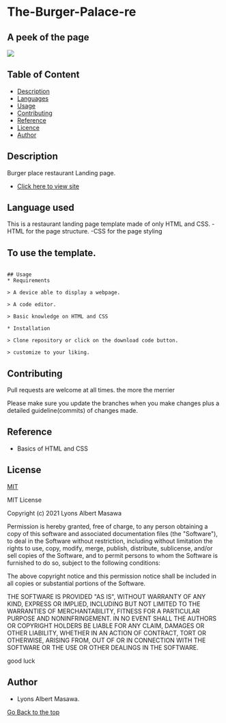 # The-Burger-Palace-re

## A peek of the page

<img src="img/Project.png">

## Table of Content

+ [Description](#Description)
+ [Languages](##Languagesused)
+ [Usage](##Tousethetemplate)
+ [Contributing](##Contributing)
+ [Reference](#reference)
+ [Licence](##Licence)
+ [Author](##Author)

## Description
Burger place restaurant Landing page.

* [Click here to view site](https://lyonsmasawa.github.io/The-Burger-Palace-re/)

## Language used
This is a restaurant landing page template made of only HTML and CSS.
  -HTML for the page structure.
  -CSS for the page styling

## To use the template.
```

## Usage
* Requirements

> A device able to display a webpage.

> A code editor.

> Basic knowledge on HTML and CSS

* Installation

> Clone repository or click on the download code button.

> customize to your liking.

```

## Contributing
Pull requests are welcome at all times. the more the merrier

Please make sure you update the branches when you make changes plus a detailed guideline(commits) of changes made.

## Reference
* Basics of HTML and CSS

## License
[MIT](https://github.com/Lyonsmasawa/The-Burger-Palace-re/blob/4347e34d155dd0bbb118d595fef0c896a04605ac/Licence.md)

MIT License

Copyright (c) 2021 Lyons Albert Masawa

Permission is hereby granted, free of charge, to any person obtaining a copy of this software and associated documentation files (the "Software"), to deal in the Software without restriction, including without limitation the rights to use, copy, modify, merge, publish, distribute, sublicense, and/or sell copies of the Software, and to permit persons to whom the Software is furnished to do so, subject to the following conditions:

The above copyright notice and this permission notice shall be included in all copies or substantial portions of the Software.

THE SOFTWARE IS PROVIDED "AS IS", WITHOUT WARRANTY OF ANY KIND, EXPRESS OR IMPLIED, INCLUDING BUT NOT LIMITED TO THE WARRANTIES OF MERCHANTABILITY, FITNESS FOR A PARTICULAR PURPOSE AND NONINFRINGEMENT. IN NO EVENT SHALL THE AUTHORS OR COPYRIGHT HOLDERS BE LIABLE FOR ANY CLAIM, DAMAGES OR OTHER LIABILITY, WHETHER IN AN ACTION OF CONTRACT, TORT OR OTHERWISE, ARISING FROM, OUT OF OR IN CONNECTION WITH THE SOFTWARE OR THE USE OR OTHER DEALINGS IN THE SOFTWARE.

good luck

## Author
* Lyons Albert Masawa.

[Go Back to the top](#The-Burger-Palace-re)